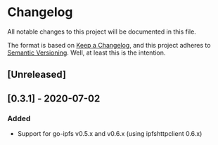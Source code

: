 # Changelog
All notable changes to this project will be documented in this file.

The format is based on [Keep a Changelog](https://keepachangelog.com/en/1.0.0/),
and this project adheres to [Semantic Versioning](https://semver.org/spec/v2.0.0.html).
Well, at least this is the intention.

## [Unreleased]

## [0.3.1] - 2020-07-02
### Added
 * Support for go-ipfs v0.5.x and v0.6.x (using ipfshttpclient 0.6.x)
